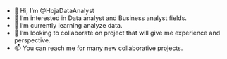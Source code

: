 - 👋 Hi, I’m @HojaDataAnalyst
- 👀 I’m interested in Data analyst and Business analyst fields.
- 🌱 I’m currently learning analyze data.
- 💞️ I’m looking to collaborate on project that will give me experience and perspective.
- 📫 You can reach me for many new collaborative projects. 

<!---
HojaDataAnalyst/HojaDataAnalyst is a ✨ special ✨ repository because its `README.md` (this file) appears on your GitHub profile.
You can click the Preview link to take a look at your changes.
--->
